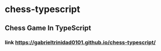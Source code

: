 # chess-typescript
## Chess Game In TypeScript
### link https://gabrieltrinidad0101.github.io/chess-typescript/
